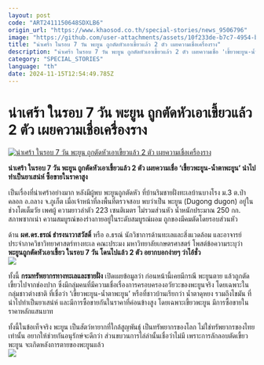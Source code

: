 ```yaml
---
layout: post
code: "ART2411150648SDXLB6"
origin_url: "https://www.khaosod.co.th/special-stories/news_9506796"
image: "https://github.com/user-attachments/assets/10f233de-b7c7-4954-b6fd-790b7783a920"
title: "น่าเศร้า ในรอบ 7 วัน พะยูน ถูกตัดหัวเอาเขี้ยวแล้ว 2 ตัว เผยความเชื่อเครื่องราง"
description: "น่าเศร้า ในรอบ 7 วัน พะยูน ถูกตัดหัวเอาเขี้ยวแล้ว 2 ตัว เผยความเชื่อ 'เขี้ยวพะยูน-น้ำตาพะยูน' นำไปทำเป็นยาเสน่ห์ ซื้อขายในราคาสูง"
category: "SPECIAL_STORIES"
language: "th"
date: 2024-11-15T12:54:49.785Z
---
```


# น่าเศร้า ในรอบ 7 วัน พะยูน ถูกตัดหัวเอาเขี้ยวแล้ว 2 ตัว เผยความเชื่อเครื่องราง

[![น่าเศร้า ในรอบ 7 วัน พะยูน ถูกตัดหัวเอาเขี้ยวแล้ว 2 ตัว เผยความเชื่อเครื่องราง](https://www.khaosod.co.th/wpapp/uploads/2024/11/Dugong-web.jpg "น่าเศร้า ในรอบ 7 วัน พะยูน ถูกตัดหัวเอาเขี้ยวแล้ว 2 ตัว เผยความเชื่อเครื่องราง")](https://www.khaosod.co.th/wpapp/uploads/2024/11/Dugong-web.jpg)

**น่าเศร้า ในรอบ 7 วัน พะยูน ถูกตัดหัวเอาเขี้ยวแล้ว 2 ตัว เผยความเชื่อ ‘เขี้ยวพะยูน-น้ำตาพะยูน’ นำไปทำเป็นยาเสน่ห์ ซื้อขายในราคาสูง**

เป็นเรื่องที่น่าเศร้าอย่างมาก หลังมีผู้พบ พะยูนถูกตัดหัว ที่บ้านริมชายฝั่งทะเลบ้านบางโรง ม.3 ต.ป่าคลอก อ.ถลาง จ.ภูเก็ต เมื่อเจ้าหน้าที่ลงพื้นที่ตรวจสอบ พบว่าเป็น พะยูน (Dugong dugon) อยู่ในช่วงโตเต็มวัย เพศผู้ ความยาวลำตัว 223 เซนติเมตร ไม่รวมส่วนหัว น้ำหนักประมาณ 250 กก. สภาพซากเน่า ความสมบูรณ์ของร่างกายอยู่ในระดับสมบูรณ์ผอม ถูกของมีคมตัดโดยรอบส่วนหัว

ด้าน **ผศ.ดร.ธรณ์ ธำรงนาวาสวัสดิ์** หรือ อ.ธรณ์ นักวิชาการด้านทะเลและสิ่งแวดล้อม และอาจารย์ประจำภาควิชาวิทยาศาสตร์ทางทะเล คณะประมง มหาวิทยาลัยเกษตรศาสตร์ โพสต์ข้อความระบุว่า **พะยูนถูกตัดหัวเอาเขี้ยว ในรอบ 7 วัน โดนไปแล้ว 2 ตัว อยากบอกง่ายๆ ว่าไอ้ชั่ว  
[![](https://www.khaosod.co.th/wpapp/uploads/2024/11/cats-14.jpg)](https://www.khaosod.co.th/wpapp/uploads/2024/11/cats-14.jpg)**

ทั้งนี้ **กรมทรัพยากรทางทะเลและชายฝั่ง** เปิดเผยข้อมูลว่า ก่อนหน้านี้เคยมีกรณี พะยูนตาย แล้วถูกตัดเขี้ยวไปจากช่องปาก ซึ่งมีกลุ่มคนที่มีความเชื่อเรื่องการครอบครองอวัยวะของพะยูนจริง โดยเฉพาะในกลุ่มชาวต่างชาติ ที่เชื่อว่า ‘เขี้ยวพะยูน-น้ำตาพะยูน’ หรือที่ชาวบ้านเรียกว่า น้ำตาดุหยง รวมถึงไขมัน ที่นำไปทำเป็นยาเสน่ห์ และมีการซื้อขายกันในราคาที่ค่อนข้างสูง โดยเฉพาะเขี้ยวพะยูน มีการซื้อขายในราคาหลักแสนบาท

ทั้งนี้ในข้อเท็จจริง พะยูน เป็นสัตว์หายากที่ใกล้สูญพันธุ์ เป็นทรัพยากรของโลก ไม่ใช่ทรัพยากรของไทยเท่านั้น อยากให้ช่วยกันอนุรักษ์จะดีกว่า ส่วนขบวนการไล่ล่านั้นเชื่อว่าไม่มี เพราะการลักลอบตัดเขี้ยวพะยูน จะเกิดหลังการตายของพะยูนแล้ว  
[![](https://www.khaosod.co.th/wpapp/uploads/2024/11/1731633455245-696x522.jpg)](https://www.khaosod.co.th/wpapp/uploads/2024/11/1731633455245.jpg)

